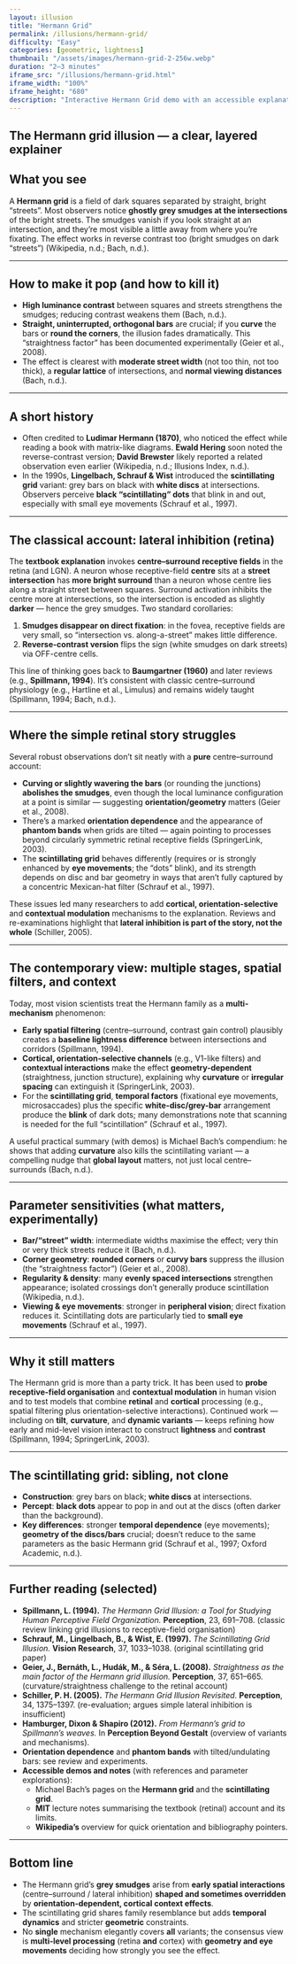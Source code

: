 ```yaml
---
layout: illusion
title: "Hermann Grid"
permalink: /illusions/hermann-grid/
difficulty: "Easy"
categories: [geometric, lightness]
thumbnail: "/assets/images/hermann-grid-2-256w.webp"
duration: "2–3 minutes"
iframe_src: "/illusions/hermann-grid.html"
iframe_width: "100%"
iframe_height: "680"
description: "Interactive Hermann Grid demo with an accessible explanation and parameters."
---
```


## The Hermann grid illusion — a clear, layered explainer

## What you see

A **Hermann grid** is a field of dark squares separated by straight, bright “streets”. Most observers notice **ghostly grey smudges at the intersections** of the bright streets. The smudges vanish if you look straight at an intersection, and they’re most visible a little away from where you’re fixating. The effect works in reverse contrast too (bright smudges on dark “streets”) (Wikipedia, n.d.; Bach, n.d.).

---

## How to make it pop (and how to kill it)

- **High luminance contrast** between squares and streets strengthens the smudges; reducing contrast weakens them (Bach, n.d.).  
- **Straight, uninterrupted, orthogonal bars** are crucial; if you **curve** the bars or **round the corners**, the illusion fades dramatically. This “straightness factor” has been documented experimentally (Geier et al., 2008).  
- The effect is clearest with **moderate street width** (not too thin, not too thick), a **regular lattice** of intersections, and **normal viewing distances** (Bach, n.d.).

---

## A short history

- Often credited to **Ludimar Hermann (1870)**, who noticed the effect while reading a book with matrix-like diagrams. **Ewald Hering** soon noted the reverse-contrast version; **David Brewster** likely reported a related observation even earlier (Wikipedia, n.d.; Illusions Index, n.d.).  
- In the 1990s, **Lingelbach, Schrauf & Wist** introduced the **scintillating grid** variant: grey bars on black with **white discs** at intersections. Observers perceive **black “scintillating” dots** that blink in and out, especially with small eye movements (Schrauf et al., 1997).

---

## The classical account: lateral inhibition (retina)

The **textbook explanation** invokes **centre–surround receptive fields** in the retina (and LGN). A neuron whose receptive-field **centre** sits at a **street intersection** has **more bright surround** than a neuron whose centre lies along a straight street between squares. Surround activation inhibits the centre more at intersections, so the intersection is encoded as slightly **darker** — hence the grey smudges. Two standard corollaries:

1. **Smudges disappear on direct fixation**: in the fovea, receptive fields are very small, so “intersection vs. along-a-street” makes little difference.  
2. **Reverse-contrast version** flips the sign (white smudges on dark streets) via OFF-centre cells.  

This line of thinking goes back to **Baumgartner (1960)** and later reviews (e.g., **Spillmann, 1994**). It’s consistent with classic centre–surround physiology (e.g., Hartline et al., Limulus) and remains widely taught (Spillmann, 1994; Bach, n.d.).

---

## Where the simple retinal story struggles

Several robust observations don’t sit neatly with a **pure** centre–surround account:

- **Curving or slightly wavering the bars** (or rounding the junctions) **abolishes the smudges**, even though the local luminance configuration at a point is similar — suggesting **orientation/geometry** matters (Geier et al., 2008).  
- There’s a marked **orientation dependence** and the appearance of **phantom bands** when grids are tilted — again pointing to processes beyond circularly symmetric retinal receptive fields (SpringerLink, 2003).  
- The **scintillating grid** behaves differently (requires or is strongly enhanced by **eye movements**; the “dots” blink), and its strength depends on disc and bar geometry in ways that aren’t fully captured by a concentric Mexican-hat filter (Schrauf et al., 1997).

These issues led many researchers to add **cortical, orientation-selective** and **contextual modulation** mechanisms to the explanation. Reviews and re-examinations highlight that **lateral inhibition is part of the story, not the whole** (Schiller, 2005).

---

## The contemporary view: multiple stages, spatial filters, and context

Today, most vision scientists treat the Hermann family as a **multi-mechanism** phenomenon:

- **Early spatial filtering** (centre–surround, contrast gain control) plausibly creates a **baseline lightness difference** between intersections and corridors (Spillmann, 1994).  
- **Cortical, orientation-selective channels** (e.g., V1-like filters) and **contextual interactions** make the effect **geometry-dependent** (straightness, junction structure), explaining why **curvature** or **irregular spacing** can extinguish it (SpringerLink, 2003).  
- For the **scintillating grid**, **temporal factors** (fixational eye movements, microsaccades) plus the specific **white-disc/grey-bar** arrangement produce the **blink** of dark dots; many demonstrations note that scanning is needed for the full “scintillation” (Schrauf et al., 1997).

A useful practical summary (with demos) is Michael Bach’s compendium: he shows that adding **curvature** also kills the scintillating variant — a compelling nudge that **global layout** matters, not just local centre–surrounds (Bach, n.d.).

---

## Parameter sensitivities (what matters, experimentally)

- **Bar/“street” width**: intermediate widths maximise the effect; very thin or very thick streets reduce it (Bach, n.d.).  
- **Corner geometry**: **rounded corners** or **curvy bars** suppress the illusion (the “straightness factor”) (Geier et al., 2008).  
- **Regularity & density**: many **evenly spaced intersections** strengthen appearance; isolated crossings don’t generally produce scintillation (Wikipedia, n.d.).  
- **Viewing & eye movements**: stronger in **peripheral vision**; direct fixation reduces it. Scintillating dots are particularly tied to **small eye movements** (Schrauf et al., 1997).

---

## Why it still matters

The Hermann grid is more than a party trick. It has been used to **probe receptive-field organisation** and **contextual modulation** in human vision and to test models that combine **retinal** and **cortical** processing (e.g., spatial filtering plus orientation-selective interactions). Continued work — including on **tilt**, **curvature**, and **dynamic variants** — keeps refining how early and mid-level vision interact to construct **lightness** and **contrast** (Spillmann, 1994; SpringerLink, 2003).

---

## The scintillating grid: sibling, not clone

- **Construction**: grey bars on black; **white discs** at intersections.  
- **Percept**: **black dots** appear to pop in and out at the discs (often darker than the background).  
- **Key differences**: stronger **temporal dependence** (eye movements); **geometry of the discs/bars** crucial; doesn’t reduce to the same parameters as the basic Hermann grid (Schrauf et al., 1997; Oxford Academic, n.d.).

---

## Further reading (selected)

- **Spillmann, L. (1994).** *The Hermann Grid Illusion: a Tool for Studying Human Perceptive Field Organization.* **Perception**, 23, 691–708. (classic review linking grid illusions to receptive-field organisation)
- **Schrauf, M., Lingelbach, B., & Wist, E. (1997).** *The Scintillating Grid Illusion.* **Vision Research**, 37, 1033–1038. (original scintillating grid paper)
- **Geier, J., Bernáth, L., Hudák, M., & Séra, L. (2008).** *Straightness as the main factor of the Hermann grid illusion.* **Perception**, 37, 651–665. (curvature/straightness challenge to the retinal account)
- **Schiller, P. H. (2005).** *The Hermann Grid Illusion Revisited.* **Perception**, 34, 1375–1397. (re-evaluation; argues simple lateral inhibition is insufficient)
- **Hamburger, Dixon & Shapiro (2012).** *From Hermann’s grid to Spillmann’s weaves.* In **Perception Beyond Gestalt** (overview of variants and mechanisms).
- **Orientation dependence** and **phantom bands** with tilted/undulating bars: see review and experiments.
- **Accessible demos and notes** (with references and parameter explorations):  
  - Michael Bach’s pages on the **Hermann grid** and the **scintillating grid**.  
  - **MIT** lecture notes summarising the textbook (retinal) account and its limits.  
  - **Wikipedia’s** overview for quick orientation and bibliography pointers.

---

## Bottom line

- The Hermann grid’s **grey smudges** arise from **early spatial interactions** (centre–surround / lateral inhibition) **shaped and sometimes overridden** by **orientation-dependent, cortical context effects**.  
- The scintillating grid shares family resemblance but adds **temporal dynamics** and stricter **geometric** constraints.  
- No **single** mechanism elegantly covers **all** variants; the consensus view is **multi-level processing** (retina **and** cortex) with **geometry and eye movements** deciding how strongly you see the effect.
